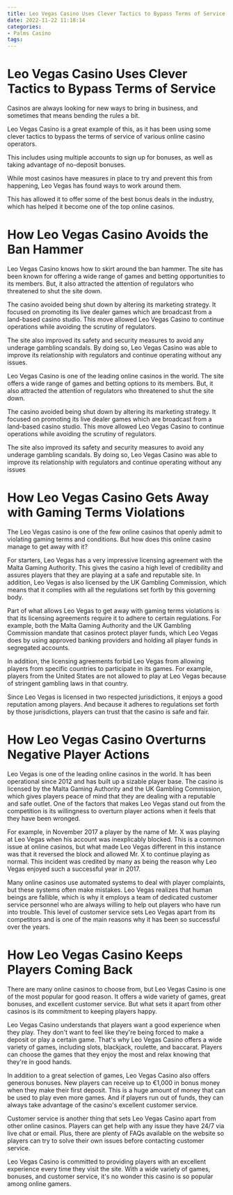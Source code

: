 ```yaml
---
title: Leo Vegas Casino Uses Clever Tactics to Bypass Terms of Service
date: 2022-11-22 11:18:14
categories:
- Palms Casino
tags:
---
```



#  Leo Vegas Casino Uses Clever Tactics to Bypass Terms of Service

Casinos are always looking for new ways to bring in business, and sometimes that means bending the rules a bit.

 Leo Vegas Casino is a great example of this, as it has been using some clever tactics to bypass the terms of service of various online casino operators.

This includes using multiple accounts to sign up for bonuses, as well as taking advantage of no-deposit bonuses.

While most casinos have measures in place to try and prevent this from happening, Leo Vegas has found ways to work around them.

This has allowed it to offer some of the best bonus deals in the industry, which has helped it become one of the top online casinos.

#  How Leo Vegas Casino Avoids the Ban Hammer

Leo Vegas Casino knows how to skirt around the ban hammer. The site has been known for offering a wide range of games and betting opportunities to its members. But, it also attracted the attention of regulators who threatened to shut the site down.

The casino avoided being shut down by altering its marketing strategy. It focused on promoting its live dealer games which are broadcast from a land-based casino studio. This move allowed Leo Vegas Casino to continue operations while avoiding the scrutiny of regulators.

The site also improved its safety and security measures to avoid any underage gambling scandals. By doing so, Leo Vegas Casino was able to improve its relationship with regulators and continue operating without any issues.

Leo Vegas Casino is one of the leading online casinos in the world. The site offers a wide range of games and betting options to its members. But, it also attracted the attention of regulators who threatened to shut the site down.

The casino avoided being shut down by altering its marketing strategy. It focused on promoting its live dealer games which are broadcast from a land-based casino studio. This move allowed Leo Vegas Casino to continue operations while avoiding the scrutiny of regulators.

The site also improved its safety and security measures to avoid any underage gambling scandals. By doing so, Leo Vegas Casino was able to improve its relationship with regulators and continue operating without any issues

#  How Leo Vegas Casino Gets Away with Gaming Terms Violations

The Leo Vegas casino is one of the few online casinos that openly admit to violating gaming terms and conditions. But how does this online casino manage to get away with it?

For starters, Leo Vegas has a very impressive licensing agreement with the Malta Gaming Authority. This gives the casino a high level of credibility and assures players that they are playing at a safe and reputable site. In addition, Leo Vegas is also licensed by the UK Gambling Commission, which means that it complies with all the regulations set forth by this governing body.

Part of what allows Leo Vegas to get away with gaming terms violations is that its licensing agreements require it to adhere to certain regulations. For example, both the Malta Gaming Authority and the UK Gambling Commission mandate that casinos protect player funds, which Leo Vegas does by using approved banking providers and holding all player funds in segregated accounts.

In addition, the licensing agreements forbid Leo Vegas from allowing players from specific countries to participate in its games. For example, players from the United States are not allowed to play at Leo Vegas because of stringent gambling laws in that country.

Since Leo Vegas is licensed in two respected jurisdictions, it enjoys a good reputation among players. And because it adheres to regulations set forth by those jurisdictions, players can trust that the casino is safe and fair.

#  How Leo Vegas Casino Overturns Negative Player Actions

Leo Vegas is one of the leading online casinos in the world. It has been operational since 2012 and has built up a sizable player base. The casino is licensed by the Malta Gaming Authority and the UK Gambling Commission, which gives players peace of mind that they are dealing with a reputable and safe outlet. One of the factors that makes Leo Vegas stand out from the competition is its willingness to overturn player actions when it feels that they have been wronged.

For example, in November 2017 a player by the name of Mr. X was playing at Leo Vegas when his account was inexplicably blocked. This is a common issue at online casinos, but what made Leo Vegas different in this instance was that it reversed the block and allowed Mr. X to continue playing as normal. This incident was credited by many as being the reason why Leo Vegas enjoyed such a successful year in 2017.

Many online casinos use automated systems to deal with player complaints, but these systems often make mistakes. Leo Vegas realizes that human beings are fallible, which is why it employs a team of dedicated customer service personnel who are always willing to help out players who have run into trouble. This level of customer service sets Leo Vegas apart from its competitors and is one of the main reasons why it has been so successful over the years.

#  How Leo Vegas Casino Keeps Players Coming Back

There are many online casinos to choose from, but Leo Vegas Casino is one of the most popular for good reason. It offers a wide variety of games, great bonuses, and excellent customer service. But what sets it apart from other casinos is its commitment to keeping players happy.

Leo Vegas Casino understands that players want a good experience when they play. They don't want to feel like they're being forced to make a deposit or play a certain game. That's why Leo Vegas Casino offers a wide variety of games, including slots, blackjack, roulette, and baccarat. Players can choose the games that they enjoy the most and relax knowing that they're in good hands.

In addition to a great selection of games, Leo Vegas Casino also offers generous bonuses. New players can receive up to €1,000 in bonus money when they make their first deposit. This is a huge amount of money that can be used to play even more games. And if players run out of funds, they can always take advantage of the casino's excellent customer service.

Customer service is another thing that sets Leo Vegas Casino apart from other online casinos. Players can get help with any issue they have 24/7 via live chat or email. Plus, there are plenty of FAQs available on the website so players can try to solve their own issues before contacting customer service.

Leo Vegas Casino is committed to providing players with an excellent experience every time they visit the site. With a wide variety of games, bonuses, and customer service, it's no wonder this casino is so popular among online gamers.